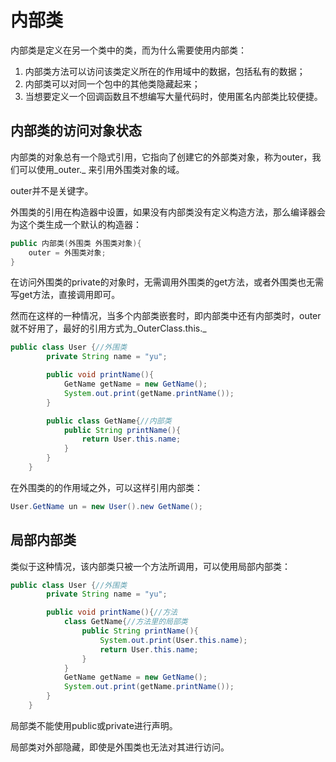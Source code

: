# 内部类

内部类是定义在另一个类中的类，而为什么需要使用内部类：

1. 内部类方法可以访问该类定义所在的作用域中的数据，包括私有的数据；
2. 内部类可以对同一个包中的其他类隐藏起来；
3. 当想要定义一个回调函数且不想编写大量代码时，使用匿名内部类比较便捷。

## 内部类的访问对象状态

内部类的对象总有一个隐式引用，它指向了创建它的外部类对象，称为outer，我们可以使用_outer._ 来引用外围类对象的域。

outer并不是关键字。

外围类的引用在构造器中设置，如果没有内部类没有定义构造方法，那么编译器会为这个类生成一个默认的构造器：

```java
public 内部类(外围类 外围类对象){
    outer = 外围类对象;
}
```

在访问外围类的private的对象时，无需调用外围类的get方法，或者外围类也无需写get方法，直接调用即可。

然而在这样的一种情况，当多个内部类嵌套时，即内部类中还有内部类时，outer就不好用了，最好的引用方式为_OuterClass.this._

```java
public class User {//外围类
        private String name = "yu";

        public void printName(){
            GetName getName = new GetName();
            System.out.print(getName.printName());
        }

        public class GetName{//内部类
            public String printName(){
                return User.this.name;
            }
        }
    }
```

在外围类的的作用域之外，可以这样引用内部类：

```java
User.GetName un = new User().new GetName();
```

## 局部内部类

类似于这种情况，该内部类只被一个方法所调用，可以使用局部内部类：

```java
public class User {//外围类
        private String name = "yu";

        public void printName(){//方法
            class GetName{//方法里的局部类
                public String printName(){
                    System.out.print(User.this.name);
                    return User.this.name;
                }
            }
            GetName getName = new GetName();
            System.out.print(getName.printName());
        }
    }
```

局部类不能使用public或private进行声明。

局部类对外部隐藏，即使是外围类也无法对其进行访问。

